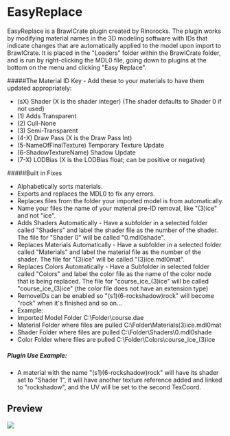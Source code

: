 # EasyReplace
EasyReplace is a BrawlCrate plugin created by Rinorocks. The plugin works by modifying material names in the 3D modeling software with IDs that indicate changes that are automatically applied to the model upon import to BrawlCrate. It is placed in the "Loaders" folder within the BrawlCrate folder, and is run by right-clicking the MDL0 file, going down to plugins at the bottom on the menu and clicking "Easy Replace".

#####The Material ID Key - Add these to your materials to have them updated appropriately:

- (sX) Shader (X is the shader integer) (The shader defaults to Shader 0 if not used)
- (1) Adds Transparent
- (2) Cull-None
- (3) Semi-Transparent
- (4-X) Draw Pass (X is the Draw Pass Int)
- (5-NameOfFinalTexture) Temporary Texture Update
- (6-ShadowTextureName) Shadow Update
- (7-X) LODBias (X is the LODBias float; can be positive or negative)

#####Built in Fixes

- Alphabetically sorts materials.
- Exports and replaces the MDL0 to fix any errors.
- Replaces files from the folder your imported model is from automatically.
- Name your files the name of your material pre-ID removal, like "(3)ice" and not "ice".
- Adds Shaders Automatically - Have a subfolder in a selected folder called "Shaders" and label the shader file as the number of the shader. The file for "Shader 0" will be called "0.mdl0shade".
- Replaces Materials Automatically - Have a subfolder in a selected folder called "Materials" and label the material file as the number of the shader. The file for "(3)ice" will be called "(3)ice.mdl0mat".
- Replaces Colors Automatically - Have a Subfolder in selected folder called "Colors" and label the color file as the name of the color node that is being replaced. The file for "course_ice_(3)ice" will be called "course_ice_(3)ice" (the color file does not have an extension type)
- RemoveIDs can be enabled so "(s1)(6-rockshadow)rock" will become "rock" when it's finished and so on...
- Example:
 - Imported Model Folder                     C:\Folder\course.dae
 - Material Folder where files are pulled    C:\Folder\Materials\(3)ice.mdl0mat
 - Shader Folder where files are pulled      C:\Folder\Shaders\0.mdl0shade
 - Color Folder where files are pulled       C:\Folder\Colors\course_ice_(3)ice

##### Plugin Use Example:
- A material with the name "(s1)(6-rockshadow)rock" will have its shader set to "Shader 1", it will have another texture reference added and linked to "rockshadow", and the UV will be set to the second TexCoord.

## Preview
![](http://wiki.tockdom.com/w/images/thumb/4/45/EasyReplace_Location_Usage.PNG/400px-EasyReplace_Location_Usage.PNG)

